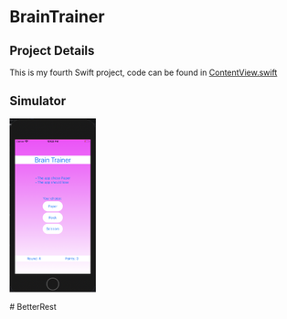 # BrainTrainer

## Project Details
This is my fourth Swift project, code can be found in [ContentView.swift](https://github.com/KristinnGodfrey/BrainTrainer/blob/master/BrainTrainer/ContentView.swift)

## Simulator
<p align="left">
  <img src="/p1.png" width="30%" /> 
</p>
# BetterRest
